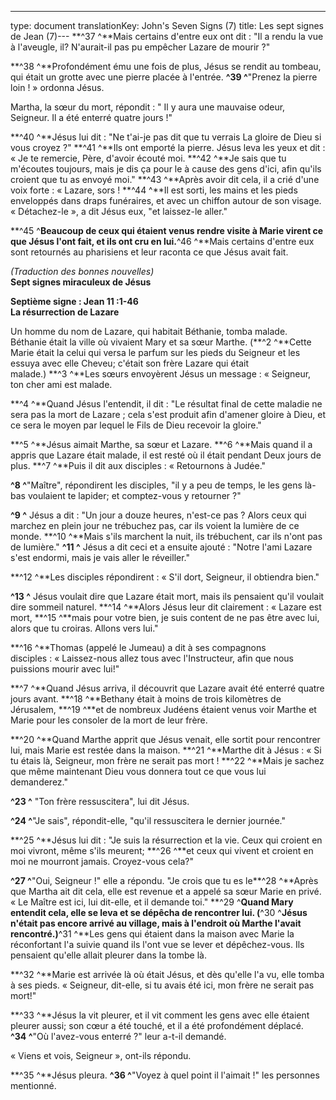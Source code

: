 ---
type: document
translationKey: John's Seven Signs (7)
title: Les sept signes de Jean (7)---
**^37 ^**Mais certains d'entre eux ont dit : "Il a rendu la vue à l'aveugle,
il? N'aurait-il pas pu empêcher Lazare de mourir ?"

**^38 ^**Profondément ému une fois de plus, Jésus se rendit au tombeau, qui était un
grotte avec une pierre placée à l'entrée. **^39 ^**"Prenez la pierre
loin ! » ordonna Jésus.

Martha, la sœur du mort, répondit : " Il y aura une mauvaise odeur,
Seigneur. Il a été enterré quatre jours !"

**^40 ^**Jésus lui dit : "Ne t'ai-je pas dit que tu verrais
La gloire de Dieu si vous croyez ?" **^41 ^**Ils ont emporté la pierre. Jésus
leva les yeux et dit : « Je te remercie, Père, d'avoir écouté
moi. **^42 ^**Je sais que tu m'écoutes toujours, mais je dis ça pour le
à cause des gens d'ici, afin qu'ils croient que tu as envoyé
moi." **^43 ^**Après avoir dit cela, il a crié d'une voix forte :
« Lazare, sors ! **^44 ^**Il est sorti, les mains et les pieds enveloppés dans
draps funéraires, et avec un chiffon autour de son visage. « Détachez-le », a dit Jésus
eux, "et laissez-le aller."

**^45 ^**Beaucoup de ceux qui étaient venus rendre visite à Marie virent ce que Jésus
l'ont fait, et ils ont cru en lui.**^46 ^**Mais certains d'entre eux sont retournés au
pharisiens et leur raconta ce que Jésus avait fait.

*(Traduction des bonnes nouvelles)*\
**Sept signes miraculeux de Jésus**

**Septième signe : Jean 11 :1-46\
La résurrection de Lazare**

Un homme du nom de Lazare, qui habitait Béthanie, tomba malade. Béthanie était la
ville où vivaient Mary et sa sœur Marthe. (**^2 ^**Cette Marie était la
celui qui versa le parfum sur les pieds du Seigneur et les essuya avec elle
Cheveu; c'était son frère Lazare qui était malade.) **^3 ^**Les sœurs envoyèrent
Jésus un message : « Seigneur, ton cher ami est malade.

**^4 ^**Quand Jésus l'entendit, il dit : "Le résultat final de cette maladie
ne sera pas la mort de Lazare ; cela s'est produit afin d'amener
gloire à Dieu, et ce sera le moyen par lequel le Fils de Dieu
recevoir la gloire."

**^5 ^**Jésus aimait Marthe, sa sœur et Lazare. **^6 ^**Mais quand
il a appris que Lazare était malade, il est resté où il était pendant
Deux jours de plus. **^7 ^**Puis il dit aux disciples : « Retournons à
Judée."

**^8 ^**"Maître", répondirent les disciples, "il y a peu de temps, le
les gens là-bas voulaient te lapider; et comptez-vous y retourner ?"

**^9 ^** Jésus a dit : "Un jour a douze heures, n'est-ce pas ? Alors ceux qui
marchez en plein jour ne trébuchez pas, car ils voient la lumière de ce
monde. **^10 ^**Mais s'ils marchent la nuit, ils trébuchent, car
ils n'ont pas de lumière." **^11 ^** Jésus a dit ceci et a ensuite ajouté : "Notre
l'ami Lazare s'est endormi, mais je vais aller le réveiller."

**^12 ^**Les disciples répondirent : « S'il dort, Seigneur, il obtiendra
bien."

**^13 ^** Jésus voulait dire que Lazare était mort, mais ils pensaient qu'il voulait dire
sommeil naturel. **^14 ^**Alors Jésus leur dit clairement : « Lazare est
mort, **^15 ^**mais pour votre bien, je suis content de ne pas être avec lui, alors
que tu croiras. Allons vers lui."

**^16 ^**Thomas (appelé le Jumeau) a dit à ses compagnons disciples : « Laissez-nous
allez tous avec l'Instructeur, afin que nous puissions mourir avec lui!"

**^7 ^**Quand Jésus arriva, il découvrit que Lazare avait été enterré quatre
jours avant. **^18 ^**Bethany était à moins de trois kilomètres de
Jérusalem, **^19 ^**et de nombreux Judéens étaient venus voir Marthe et Marie pour
les consoler de la mort de leur frère.

**^20 ^**Quand Marthe apprit que Jésus venait, elle sortit pour rencontrer
lui, mais Marie est restée dans la maison. **^21 ^**Marthe dit à Jésus : « Si
tu étais là, Seigneur, mon frère ne serait pas mort ! **^22 ^**Mais je
sachez que même maintenant Dieu vous donnera tout ce que vous lui demanderez."

**^23 ^** "Ton frère ressuscitera", lui dit Jésus.

**^24 ^**"Je sais", répondit-elle, "qu'il ressuscitera le dernier
journée."

**^25 ^**Jésus lui dit : "Je suis la résurrection et la vie. Ceux
qui croient en moi vivront, même s'ils meurent; **^26 ^**et ceux
qui vivent et croient en moi ne mourront jamais. Croyez-vous cela?"

**^27 ^**"Oui, Seigneur !" elle a répondu. "Je crois que tu es le**^28 ^**Après que Martha ait dit cela, elle est revenue et a appelé sa sœur
Marie en privé. « Le Maître est ici, lui dit-elle, et il demande
toi." **^29 ^**Quand Mary entendit cela, elle se leva et se dépêcha de rencontrer
lui. (**^30 ^**Jésus n'était pas encore arrivé au village, mais
à l'endroit où Marthe l'avait rencontré.)**^31 ^**Les gens qui étaient dans
la maison avec Marie la réconfortant l'a suivie quand ils l'ont vue se lever
et dépêchez-vous. Ils pensaient qu'elle allait pleurer dans la tombe
là.

**^32 ^**Marie est arrivée là où était Jésus, et dès qu'elle l'a vu, elle
tomba à ses pieds. « Seigneur, dit-elle, si tu avais été ici, mon frère
ne serait pas mort!"

**^33 ^**Jésus la vit pleurer, et il vit comment les gens avec elle étaient
pleurer aussi; son cœur a été touché, et il a été profondément
déplacé. **^34 ^**"Où l'avez-vous enterré ?" leur a-t-il demandé.

« Viens et vois, Seigneur », ont-ils répondu.

**^35 ^**Jésus pleura. **^36 ^**"Voyez à quel point il l'aimait !" les personnes
mentionné.